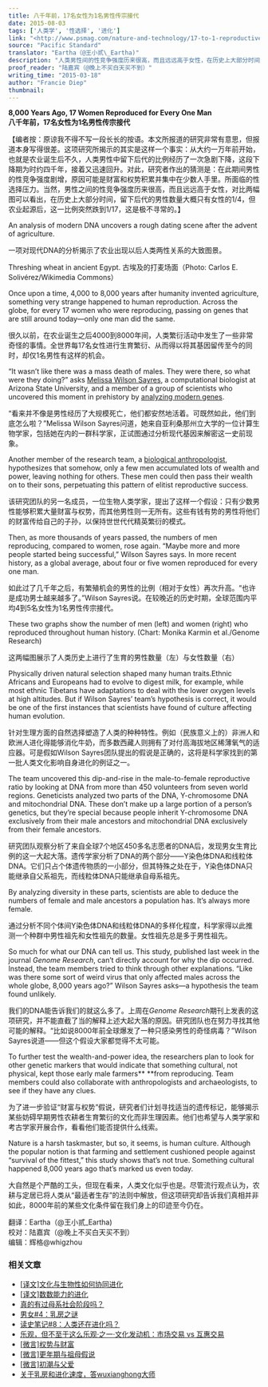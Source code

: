 ```yaml
---
title: 八千年前，17名女性为1名男性传宗接代
date: 2015-08-03
tags: ['人类学', '性选择', '进化']
link: "<http://www.psmag.com/nature-and-technology/17-to-1-reproductive-success>"
source: "Pacific Standard"
translator: "Eartha（@王小贰\_Eartha)"
description: "人类男性间的性竞争强度历来很高，而且远远高于女性，在历史上大部分时间，留下后代的男性数量大概只有女性的1/4-1/3，不过这份最新研究显示，农业起源之后不久，男性间的性竞争强度突然急剧提高，背后原因引人深思……"
proof_reader: "陆嘉宾（@晚上不买白天买不到）"
writing_time: "2015-03-18"
author: "Francie Diep"
thumbnail:
---
```


**8,000 Years Ago, 17 Women Reproduced for Every One Man**  
**八千年前，17名女性为1名男性传宗接代**

【编者按：原谅我不得不写一段长长的按语。本文所报道的研究非常有意思，但报道本身写得很差。这项研究所揭示的其实是这样一个事实：从大约一万年前开始，也就是农业诞生后不久，人类男性中留下后代的比例经历了一次急剧下降，这段下降期为时约四千年，接着又迅速回升。对此，研究者作出的猜测是：在此期间男性的性竞争强度剧增，原因可能是财富和权势积累并集中在少数人手里。所面临的性选择压力。当然，男性之间的性竞争强度历来很高，而且远远高于女性，对比两幅图可以看出，在历史上大部分时间，留下后代的男性数量大概只有女性的1/4，但农业起源后，这一比例突然跌到1/17，这是极不寻常的。】

An analysis of modern DNA uncovers a rough dating scene after the advent of agriculture.

一项对现代DNA的分析揭示了农业出现以后人类两性关系的大致图景。

Threshing wheat in ancient Egypt. 古埃及的打麦场面（Photo: Carlos E. Solivérez/Wikimedia Commons）

Once upon a time, 4,000 to 8,000 years after humanity invented agriculture, something very strange happened to human reproduction. Across the globe, for every 17 women who were reproducing, passing on genes that are still around today—only one man did the same.

很久以前，在农业诞生之后4000到8000年间，人类繁衍活动中发生了一些非常奇怪的事情。全世界每17名女性进行生育繁衍、从而得以将其基因留传至今的同时，却仅1名男性有这样的机会。

“It wasn’t like there was a mass death of males. They were there, so what were they doing?” asks [Melissa Wilson Sayres](https://sols.asu.edu/people/melissa-wilson-sayres), a computational biologist at Arizona State University, and a member of a group of scientists who uncovered this moment in prehistory by [analyzing modern genes](http://genome.cshlp.org/content/early/2015/03/13/gr.186684.114.abstract).

“看来并不像是男性经历了大规模死亡，他们都安然地活着。可既然如此，他们到底怎么啦？”Melissa Wilson Sayres问道，她来自亚利桑那州立大学的一位计算生物学家，包括她在内的一群科学家，正试图通过分析现代基因来解密这一史前现象。

Another member of the research team, a [biological anthropologist](http://mega.bioanth.cam.ac.uk/), hypothesizes that somehow, only a few men accumulated lots of wealth and power, leaving nothing for others. These men could then pass their wealth on to their sons, perpetuating this pattern of elitist reproductive success.

该研究团队的另一名成员，一位生物人类学家，提出了这样一个假设：只有少数男性能够积累大量财富与权势，而其他男性则一无所有。这些有钱有势的男性将他们的财富传给自己的子孙，以保持世世代代精英繁衍的模式。

Then, as more thousands of years passed, the numbers of men reproducing, compared to women, rose again. “Maybe more and more people started being successful,” Wilson Sayres says. In more recent history, as a global average, about four or five women reproduced for every one man.

如此过了几千年之后，有繁殖机会的男性的比例（相对于女性）再次升高。“也许是成功男士越来越多了。”Wilson Sayres说。在较晚近的历史时期，全球范围内平均4到5名女性为1名男性传宗接代。

These two graphs show the number of men (left) and women (right) who reproduced throughout human history. (Chart: Monika Karmin et al./Genome Research)

这两幅图展示了人类历史上进行了生育的男性数量（左）与女性数量（右）

Physically driven natural selection shaped many human traits.Ethnic Africans and Europeans had to evolve to digest milk, for example, while most ethnic Tibetans have adaptations to deal with the lower oxygen levels at high altitudes. But if Wilson Sayres’ team’s hypothesis is correct, it would be one of the first instances that scientists have found of culture affecting human evolution.

针对生理方面的自然选择塑造了人类的种种特性。例如（民族意义上的）非洲人和欧洲人进化得能够消化牛奶，而多数西藏人则拥有了对付高海拔地区稀薄氧气的适应器。可是假如Wilson Sayres团队提出的假说是正确的，这将是科学家找到的第一批人类文化影响自身进化的例证之一。

The team uncovered this dip-and-rise in the male-to-female reproductive ratio by looking at DNA from more than 450 volunteers from seven world regions. Geneticists analyzed two parts of the DNA, Y-chromosome DNA and mitochondrial DNA. These don’t make up a large portion of a person’s genetics, but they’re special because people inherit Y-chromosome DNA exclusively from their male ancestors and mitochondrial DNA exclusively from their female ancestors.

研究团队观察分析了来自全球7个地区450多名志愿者的DNA后，发现男女生育比例的这一大起大落。遗传学家分析了DNA的两个部分——Y染色体DNA和线粒体DNA。它们只占个体遗传物质的一小部分，但其特殊之处在于，Y染色体DNA只能继承自父系祖先，而线粒体DNA只能继承自母系祖先。

By analyzing diversity in these parts, scientists are able to deduce the numbers of female and male ancestors a population has. It’s always more female.

通过分析不同个体间Y染色体DNA和线粒体DNA的多样化程度，科学家得以此推测一个种群中男性祖先和女性祖先的数量。女性祖先总是多于男性祖先。

So much for what our DNA can tell us. This study, published last week in the journal *Genome Research*, can’t directly account for why the dip occurred. Instead, the team members tried to think through other explanations. “Like was there some sort of weird virus that only affected males across the whole globe, 8,000 years ago?” Wilson Sayres asks—a hypothesis the team found unlikely.

我们的DNA能告诉我们的就这么多了。上周在*Genome Research*期刊上发表的这项研究，并不能直截了当的解释上述大起大落的原因。研究团队也在努力寻找其他可能的解释。“比如说8000年前全球爆发了一种只感染男性的奇怪病毒？”Wilson Sayres说道——但这个假设大家都觉得不太可能。

To further test the wealth-and-power idea, the researchers plan to look for other genetic markers that would indicate that something cultural, not physical, kept those early male farmers** **from reproducing. Team members could also collaborate with anthropologists and archaeologists, to see if they have any clues.

为了进一步验证“财富与权势”假说，研究者们计划寻找适当的遗传标记，能够揭示某些妨碍早期男性农耕者生育繁衍的文化而非生理因素。他们也希望与人类学家和考古学家开展合作，看看他们能否提供什么线索。

Nature is a harsh taskmaster, but so, it seems, is human culture. Although the popular notion is that farming and settlement cushioned people against “survival of the fittest,” this study shows that’s not true. Something cultural happened 8,000 years ago that’s marked us even today.

大自然是个严酷的工头，但现在看来，人类文化似乎也是。尽管流行观点认为，农耕与定居已将人类从“最适者生存”的法则中解放，但这项研究却告诉我们真相并非如此，8000年前的某些文化条件留在我们身上的印迹至今仍在。




翻译：Eartha（@王小贰\_Eartha)  
校对：陆嘉宾（@晚上不买白天买不到）  
编辑：辉格@whigzhou

### 相关文章

* [[译文]文化与生物性如何协同进化](https://headsalon.org/archives/7447.html "[译文]文化与生物性如何协同进化")
* [[译文]数数能力的进化](https://headsalon.org/archives/6455.html "[译文]数数能力的进化")
* [真的有过母系社会阶段吗？](https://headsalon.org/archives/5331.html "真的有过母系社会阶段吗？")
* [男女#4：乳房之谜](https://headsalon.org/archives/5073.html "男女#4：乳房之谜")
* [读史笔记#8：人类还在进化吗？](https://headsalon.org/archives/4624.html "读史笔记#8：人类还在进化吗？")
* [乐观，但不至于这么乐观·之一·文化发动机：市场交易 vs 互惠交易](https://headsalon.org/archives/3425.html "乐观，但不至于这么乐观·之一·文化发动机：市场交易 vs 互惠交易")
* [[微言]权势与财富](https://headsalon.org/archives/4133.html "[微言]权势与财富")
* [[微言]更年期与祖母假说](https://headsalon.org/archives/4041.html "[微言]更年期与祖母假说")
* [[微言]初潮与父爱](https://headsalon.org/archives/4038.html "[微言]初潮与父爱")
* [关于乳房和进化速度，答wuxianghong大师](https://headsalon.org/archives/496.html "关于乳房和进化速度，答wuxianghong大师")
